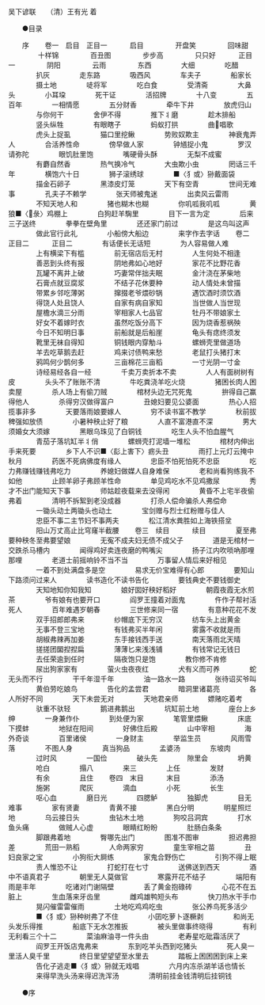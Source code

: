 <!-- { "loadSidebar": true } -->
吴下谚联　　（清）王有光 着

　　●目录

　　序 
　　卷一　启目　正目一 
　　　启目 
　　　　 开盘笑 
　　　　 回味甜 
　　　　 十样锦 
　　　　 百丑图 
　　　　 步步高 
　　　　 只只好 
　　　正目一 
　　　　 阴阳 
　　　　 云雨 
　　　　 东西 
　　　　大细 
　　　　吃醋 
　　　　扒灰 
　　　　走东路 
　　　　吸西风 
　　　　车夫子 
　　　　船家长 
　　　　摄土地 
　　　　唗将军 
　　　　吃白食 
　　　　受清斋 
　　　　大鼻头 
　　　　小耳垜 
　　　　死干证 
　　　　活招牌 
　　　　十八变 
　　　　五百年 
　　　　一相情愿 
　　　　五分财香 
　　　　牵牛下井 
　　　　放虎归山 
　　　　与你何干 
　　　　舍伊不得 
　　　　推下丬磨 
　　　　趁木排船 
　　　　竖头纵牲 
　　　　有眼瞎子 
　　　　蚂蚁打拱 
　　　　曲唱歌 
　　　　虎头上捉虱 
　　　　猫口里挖鳅 
　　　　势败奴欺主 
　　　　神衰鬼弄人 
　　　　合活养性命 
　　　　傍早做人家 
　　　　钟馗捉小鬼 
　　　　罗汉请弥陀 
　　　　眼饥肚里饱 
　　　　嘴硬骨头酥 
　　　　无梨不成蜜 
　　　　有麝自然香 
　　　　热气换冷气 
　　　　大虫欺小虫 
　　　　罔话三千年 
　　　　横饱六十日 
　　　　狮子滚绣球 
　　　　■〈犭或〉狲戴面袋 
　　　　描金石卵子 
　　　　黑漆皮灯笼 
　　　　天下有空青 
　　　　世间无难事 
　　　　孔夫子不赖学 
　　　　张天师被鬼迷 
　　　　出卖风云雷雨 
　　　　不知天地人和 
　　　　猪也糊木也糊 
　　　　你叽呱我叽呱 
　　　　黄狼■〈彔〉鸡棚上 
　　　　白狗赶羊騊里 
　　　　目下一言为定 
　　　　后来三子送终 
　　　　拳拳在壁角里 
　　　　还还家门前过 
　　　　是这鸟叫这声 
　　　　做此官行此礼 
　　　　小船傍大船边 
　　　　来字作去字话 
　　卷二　正目二 
　　　正目二 
　　　　有话便长无话短 
　　　　为人容易做人难 
　　　　上有横梁下有槛 
　　　　前无宿店后无村 
　　　　人生何处不相逢 
　　　　善恶到头终有报 
　　　　阴地弗如心地好 
　　　　家花不比野花香 
　　　　瓦罐不离井上破 
　　　　巧妻常伴拙夫眠 
　　　　金汁浇在茅柴地 
　　　　石膏点就豆腐浆 
　　　　不结子花休要种 
　　　　动人情处未曾描 
　　　　带累乡邻吃薄粥 
　　　　撺掇老爷煨砂锅 
　　　　遇饮酒时须饮酒 
　　　　得饶人处且饶人 
　　　　自家有病自家知 
　　　　当世做人当世现 
　　　　屋檐水滴三分雨 
　　　　宰相家人七品官 
　　　　牡丹不带娘家土 
　　　　好女不着嫁时衣 
　　　　虽然吃饭分高下 
　　　　因为烧香惹祸殃 
　　　　今日不知明日事 
　　　　前船就是后船崖 
　　　　龟头有痣终须发 
　　　　靴里无袜自得知 
　　　　铜钱眼内穿觔斗 
　　　　螺蛳壳里做道场 
　　　　羊去吃草鹅去赶 
　　　　鸡来讨债鸭来愁 
　　　　老鼠打头猪打末 
　　　　鸦鸣何少鹊何多 
　　　　三亩棉花三亩稻 
　　　　一寸光阴一寸金 
　　　　诗经易经各自一经 
　　　　千卖万卖折本不卖 
　　　　人人有面树树有皮 
　　　　头头不了账账不清 
　　　　牛吃粪浇羊吃火烧 
　　　　猪困长肉人困卖屋 
　　　　杀人场上有偷刀贼 
　　　　棺材头边无咒死鬼 
　　　　拚得自己赢得他人 
　　　　杀得穷汉做得富户 
　　　　丑媳妇要见公婆面 
　　　　热心人招揽事非多 
　　　　天要落雨娘要嫁人 
　　　　穷不读书富不教学 
　　　　秋前拔稗强如放债 
　　　　小暑种秧止好了粮 
　　　　人直不富港直不深 
　　　　男大须婚女大须嫁 
　　　　黑眼乌珠见了白铜钱 
　　　　吃生人头不怕血腥气 
　　　　青茄子落坑缸半丬俏 
　　　　螺蛳壳打泥墙一堆松 
　　　　棺材内伸出手来死要 
　　　　乡下人不识■〈髟上害下〉疬头丑 
　　　　雨打上元灯云掩中秋月 
　　　　药医不死病佛度有缘人 
　　　　忠臣不怕死怕死不忠臣 
　　　　吃力弗赚钱赚钱弗吃力 
　　　　养媳妇做媒人自身难保 
　　　　老和尚看狗练我不如他 
　　　　止顾羊卵子弗顾羊性命 
　　　　单见鸡吃水不见鸡撒尿 
　　　　秀才不出门能知天下事 
　　　　师姑趁夜载来去没得闲 
　　　　黄昏不上宅半夜偷弗着 
　　　　清明不拆絮到老没成器 
　　　　打杀人偿命骗杀人弗偿命 
　　　　一锄头动土两锄头也动土 
　　　　宝剑赠与烈士红粉赠与佳人 
　　　　忠臣不事二主节妇不事两夫 
　　　　松江清水粪胜如上海铁搭坌 
　　　　阳山万丈高止比穹窿半截腰 
　　卷三　续目 
　　　续目 
　　　　夏至弗要种秧冬至弗要望娘 
　　　　无寃不成夫妇无债不成父子 
　　　　道是无棺材一交跌杀马槽内 
　　　　闻得鸡好卖连夜磨的鸭嘴尖 
　　　　扬子江内吹唢吶那哩那哩 
　　　　老道士前摇响铃不当不当 
　　　　万事留人情后来好相见 
　　　　一着不到处满盘多是空 
　　　　易求无价宝难得有心郎 
　　　　要知山下路须问过来人 
　　　　读书造化不读书告化 
　　　　要钱典史不要钱御史 
　　　　天知地知你知我知 
　　　　娘好囡好秧好稻好 
　　　　朝霞夜霞无水煎茶 
　　　　爷有娘有也要开口 
　　　　阎罗王撞着对面鬼 
　　　　仵作子帮衬活死人 
　　　　百年难遇岁朝春 
　　　　三世修来同一宿 
　　　　有意种花花不发 
　　　　双手招郎郎弗来 
　　　　纱帽底下无穷汉 
　　　　纺车头上出黄金 
　　　　无事不登三宝地 
　　　　有钱弗买半年闲 
　　　　雾露不收就是雨 
　　　　胡椒弗辣再加姜 
　　　　东手接钱西手送 
　　　　南天落雨北天晴 
　　　　搓搓团圞揑揑扁 
　　　　薄薄匕来浅浅铺 
　　　　有钱常记无钱日 
　　　　去任荣逾到任时 
　　　　隔夜饱只是饱 
　　　　教你修不肯修 
　　　　尿出狗家家有 
　　　　萤火虫夜夜红 
　　　　犬有义而可养 
　　　　蛇无头而不行 
　　　　干千年湿千年 
　　　　油一路水一路 
　　　　张待诏买爷叫 
　　　　黄伯劳吃娘鸟 
　　　　告化的孟尝君 
　　　　暗洞里诸葛亮 
　　　　各人所好不同 
　　　　天下未尝无对 
　　　　天地君亲师 
　　　　嫖赌吃着考 
　　　　驮重不驮轻 
　　　　鹅进弗鹅出 
　　　　坑缸前土地 
　　　　座台上乡绅 
　　　　一身兼作仆 
　　　　到处便为家 
　　　　笔管里煨鳅 
　　　　床底下摸蚌 
　　　　地狱在阳间 
　　　　好佛住后殿 
　　　　山中宰相 
　　　　海外奇谈 
　　　　百里诸侯 
　　　　一身财主 
　　　　举监生员 
　　　　风雨雪落 
　　　　不图人身 
　　　　真当狗品 
　　　　孟婆汤 
　　　　东坡肉 
　　　　过时风 
　　　　一国俭 
　　　　破头先 
　　　　隙里会 
　　　　坍黄 
　　　　呛白 
　　　　搨八 
　　　　来三 
　　　　上任 
　　　　发财 
　　　　有余 
　　　　且住 
　　卷四　末目 
　　　末目 
　　　　添汤 
　　　　施粥 
　　　　爬灰 
　　　　滴血 
　　　　小死 
　　　　长生 
　　　　呕心血 
　　　　磨日光 
　　　　四腮鲈 
　　　　独脚虎 
　　　　目无难事 
　　　　家有贤妻 
　　　　青黄不接 
　　　　黑白分明 
　　　　明星照烂地 
　　　　乌云接日头 
　　　　虫钻木土地 
　　　　狗咬吕洞宾 
　　　　打水鱼头痛 
　　　　做贼人心虚 
　　　　眼睛红盼盼 
　　　　肚肠白条条 
　　　　脚跟弗着地 
　　　　臀哪先出门 
　　　　图准不图审 
　　　　担迟弗担差 
　　　　荒田一熟稻 
　　　　人命两家穷 
　　　　童生宰相之苗 
　　　　丑妇良家之宝 
　　　　小狗衔大屙练 
　　　　家鬼合野伤亡 
　　　　引狗不得上眠 
　　　　责人惟恐不让 
　　　　打蛇打在七寸 
　　　　送佛送到西天 
　　　　酒中不语真君子 
　　　　朝里无人莫做官 
　　　　寒露开花不结子 
　　　　端阳有雨是丰年 
　　　　吃诸对门谢隔壁 
　　　　丢了黄金抱碌砖 
　　　　心花不在五脏上 
　　　　生血落来牙齿里 
　　　　雌鸡雄鸭短头布 
　　　　快刀热水干手巾 
　　　　晃闪催雷雷催雨 
　　　　土地吃鸡鸡吃虫 
　　　　张公养鸟死多活少 
　　　　■〈犭或〉狲种树弗了不住 
　　　　小囝吃萝卜逐橛剥 
　　　　和尚无头发乐得推 
　　　　船底下无水怎推扳 
　　　　被头里做事终晓得 
　　　　有利无利看三个十二 
　　　　菜油麻油寻一件头由 
　　　　老寿星吃砒霜活厌了 
　　　　阎罗王开饭店鬼弗来 
　　　　东到吃羊头西到吃猪头 
　　　　死人臭一里活人臭千里 
　　　　终日里望望望至水里去 
　　　　踏板上困困困到床上来 
　　　　告化子逃走■〈犭或〉狲就无戏唱 
　　　　六月内冻杀湖羊话也情长 
　　　　来得早洗头汤来得迟洗浑汤 
　　　　清明前挂金钱清明后挂铜钱 

　　●序 
